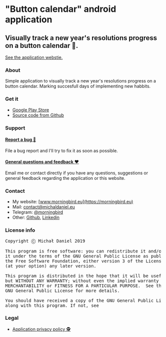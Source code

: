 # "Button calendar" android application

## Visually track a new year's resolutions progress on a button calendar 📅.

[See the application webstie.](https://morningbird.eu/app/buttoncalendar)

### About

Simple application to visually track a new year's resolutions progress on a button calendar. Marking succesfull days of implementing new habbits.

### Get it

* [Google Play Store](https://play.google.com/store/apps/details?id=eu.morningbird.buttoncalendar)
* [Source code from Github](https://github.com/michaldaniel/button-calendar-android/archive/master.zip)

### Support

#### [Report a bug 🐛](https://github.com/michaldaniel/button-calendar-android/issues/new)

File a bug report and I'll try to fix it as soon as possible.

#### [General questions and feedback ❤️](mailto:contact@michaldaniel.eu)

Email me or contact directly if you have any questions, suggestions or general feedback regarding the application or this website.

### Contact

* My website: [www.morningbird.eu](https://morningbird.eu)
* Mail: [contact@michaldaniel.eu](mailto:contact@michaldaniel.eu)
* Telegram: [@morningbird](https://telegram.me/morningbird)
* Other: [Github](https://github.com/michaldaniel), [Linkedin](https://www.linkedin.com/in/michalpiotrdaniel)

### License info

<pre>
Copyright Ⓒ Michał Daniel 2019

This program is free software: you can redistribute it and/or modify
it under the terms of the GNU General Public License as published by
the Free Software Foundation, either version 3 of the License, or
(at your option) any later version.

This program is distributed in the hope that it will be useful,
but WITHOUT ANY WARRANTY; without even the implied warranty of
MERCHANTABILITY or FITNESS FOR A PARTICULAR PURPOSE.  See the
GNU General Public License for more details.

You should have received a copy of the GNU General Public License
along with this program. If not, see <http://www.gnu.org/licenses/>
</pre>

### Legal

* [Application privacy policy 🕵️](https://morningbird.eu/app/button-calendar-android/privacy)
